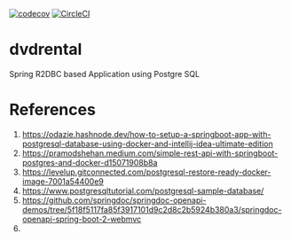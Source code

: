 [![codecov](https://codecov.io/gh/harryalto/dvdrental/branch/main/graph/badge.svg?token=H9I8KVJ8P3)](https://codecov.io/gh/harryalto/dvdrental)
[![CircleCI](https://circleci.com/gh/harryalto/dvdrental/tree/main.svg?style=svg)](https://circleci.com/gh/harryalto/dvdrental/tree/main)

# dvdrental
Spring R2DBC based Application using Postgre SQL

# References
1. https://odazie.hashnode.dev/how-to-setup-a-springboot-app-with-postgresql-database-using-docker-and-intellij-idea-ultimate-edition
2. https://pramodshehan.medium.com/simple-rest-api-with-springboot-postgres-and-docker-d15071908b8a
3. https://levelup.gitconnected.com/postgresql-restore-ready-docker-image-7001a54400e9
4. https://www.postgresqltutorial.com/postgresql-sample-database/
5. https://github.com/springdoc/springdoc-openapi-demos/tree/5f18f5117fa85f3917101d9c2d8c2b5924b380a3/springdoc-openapi-spring-boot-2-webmvc
6. 
